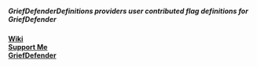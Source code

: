 ##### *GriefDefenderDefinitions* providers user contributed flag definitions for GriefDefender


[**Wiki**](https://docs.griefdefender.com/wiki/basic/Flag-Definitions-GUI.html)  
[**Support Me**](https://www.patreon.com/bloodmc)  
[**GriefDefender**](https://www.spigotmc.org/resources/griefdefender.68900/)  